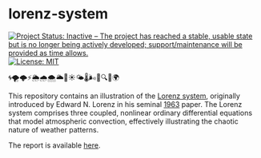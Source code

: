 # lorenz-system

<!-- badges: start -->
[![Project Status: Inactive – The project has reached a stable, usable state but is no longer being actively developed; support/maintenance will be provided as time allows.](https://www.repostatus.org/badges/latest/inactive.svg)](https://www.repostatus.org/#inactive)
[![License: MIT](https://img.shields.io/badge/license-MIT-green)](https://choosealicense.com/licenses/mit/)
<!-- badges: end -->

🌀🌪️🌩️⚡🌦️🌧️🌨️🌥️🌈☀️🌤️🌡️🌬️🔄🔍🔗🌍

This repository contains an illustration of the [Lorenz system](https://en.wikipedia.org/wiki/Lorenz_system), originally introduced by Edward N. Lorenz in his seminal [1963](https://journals.ametsoc.org/view/journals/atsc/20/2/1520-0469_1963_020_0130_dnf_2_0_co_2.xml) paper. The Lorenz system comprises three coupled, nonlinear ordinary differential equations that model atmospheric convection, effectively illustrating the chaotic nature of weather patterns.

The report is available [here](https://danielvartan.github.io/lorenz-system/).
